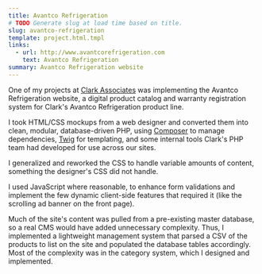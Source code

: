 ```yaml
---
title: Avantco Refrigeration
# TODO Generate slug at load time based on title.
slug: avantco-refrigeration
template: project.html.tmpl
links:
  - url: http://www.avantcorefrigeration.com
    text: Avantco Refrigeration
summary: Avantco Refrigeration website
---
```


One of my projects at [Clark Associates](http://www.clarkassociatesinc.biz/)
was implementing the Avantco Refrigeration website, a digital product catalog
and warranty registration system for Clark's Avantco Refrigeration product
line.

I took HTML/CSS mockups from a web designer and converted them into clean,
modular, database-driven PHP, using [Composer](https://getcomposer.org/) to
manage dependencies, [Twig](http://twig.sensiolabs.org/) for templating, and
some internal tools Clark's PHP team had developed for use across our sites.

I generalized and reworked the CSS to handle variable amounts of content,
something the designer's CSS did not handle.

I used JavaScript where reasonable, to enhance form validations and implement
the few dynamic client-side features that required it (like the scrolling ad
banner on the front page).

Much of the site's content was pulled from a pre-existing master database, so a
real CMS would have added unnecessary complexity. Thus, I implemented a
lightweight management system that parsed a CSV of the products to list on the
site and populated the database tables accordingly. Most of the complexity was
in the category system, which I designed and implemented.

